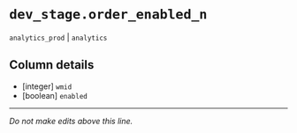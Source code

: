 # `dev_stage.order_enabled_n`
`analytics_prod` | `analytics`

## Column details
* [integer]   `wmid`
* [boolean]   `enabled`

-------------------------------------------------------------------------------
*Do not make edits above this line.*
